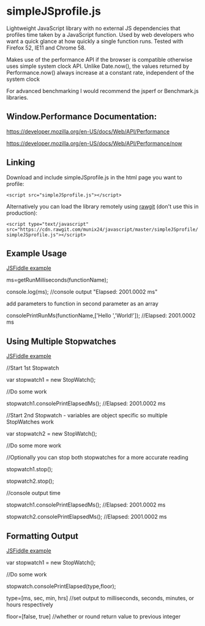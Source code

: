# simpleJSprofile.js
Lightweight JavaScript library with no external JS dependencies that profiles time taken by a JavaScript function. Used by web developers who want a quick glance at how quickly a single function runs. Tested with Firefox 52, IE11 and Chrome 58.

Makes use of the performance API if the browser is compatible otherwise uses simple system clock API. Unlike Date.now(), the values returned by Performance.now() always increase at a constant rate, independent of the system clock

For advanced benchmarking I would recommend the jsperf or Benchmark.js libraries.

## Window.Performance Documentation: 

https://developer.mozilla.org/en-US/docs/Web/API/Performance

https://developer.mozilla.org/en-US/docs/Web/API/Performance/now

## Linking

Download and include simpleJSprofile.js in the html page you want to profile: 

`<script src="simpleJSprofile.js"></script>`

Alternatively you can load the library remotely using [rawgit](https://rawgit.com/) (don't use this in production):

`<script type="text/javascript" src="https://cdn.rawgit.com/munix24/javascript/master/simpleJSprofile/simpleJSprofile.js"></script>`

## Example Usage  

[JSFiddle example](https://jsfiddle.net/ab5vLb1k/show/)

ms=getRunMilliseconds(functionName);   

console.log(ms); //console output "Elapsed: 2001.0002 ms"

add parameters to function in second parameter as an array 

consolePrintRunMs(functionName,['Hello ','World!']); //Elapsed: 2001.0002 ms

## Using Multiple Stopwatches  

[JSFiddle example](https://jsfiddle.net/x0srz4dg/show/)

//Start 1st Stopwatch 

var stopwatch1 = new StopWatch(); 

//Do some work  

stopwatch1.consolePrintElapsedMs(); //Elapsed: 2001.0002 ms

//Start 2nd Stopwatch - variables are object specific so multiple StopWatches work

var stopwatch2 = new StopWatch(); 

//Do some more work  

//Optionally you can stop both stopwatches for a more accurate reading 

stopwatch1.stop(); 

stopwatch2.stop(); 

//console output time 

stopwatch1.consolePrintElapsedMs(); //Elapsed: 2001.0002 ms

stopwatch2.consolePrintElapsedMs(); //Elapsed: 2001.0002 ms

## Formatting Output

[JSFiddle example](https://jsfiddle.net/r04odhzv/show/)

var stopwatch1 = new StopWatch(); 

//Do some work

stopwatch.consolePrintElapsed(type,floor);

type=[ms, sec, min, hrs] //set output to milliseconds, seconds, minutes, or hours respectively 

floor=[false, true] //whether or round return value to previous integer 
